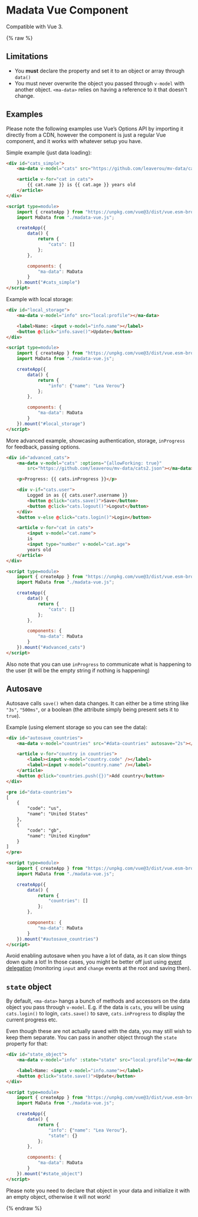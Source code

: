 # Madata Vue Component

Compatible with Vue 3.

{% raw %}

## Limitations

- You **must** declare the property and set it to an object or array through `data()`
- You must never overwrite the object you passed through `v-model` with another object.
`<ma-data>` relies on having a reference to it that doesn't change.

## Examples

Please note the following examples use Vue’s Options API by importing it directly from a CDN,
however the component is just a regular Vue component, and it works with whatever setup you have.

Simple example (just data loading):

```html
<div id="cats_simple">
	<ma-data v-model="cats" src="https://github.com/leaverou/mv-data/cats2.json"></ma-data>

	<article v-for="cat in cats">
		{{ cat.name }} is {{ cat.age }} years old
	</article>
</div>

<script type=module>
	import { createApp } from "https://unpkg.com/vue@3/dist/vue.esm-browser.js";
	import MaData from "./madata-vue.js";

	createApp({
		data() {
			return {
				"cats": []
			};
		},

		components: {
			"ma-data": MaData
		}
	}).mount("#cats_simple")
</script>
```

Example with local storage:

```html
<div id="local_storage">
	<ma-data v-model="info" src="local:profile"></ma-data>

	<label>Name: <input v-model="info.name"></label>
	<button @click="info.save()">Update</button>
</div>

<script type=module>
	import { createApp } from "https://unpkg.com/vue@3/dist/vue.esm-browser.js";
	import MaData from "./madata-vue.js";

	createApp({
		data() {
			return {
				"info": {"name": "Lea Verou"}
			};
		},

		components: {
			"ma-data": MaData
		}
	}).mount("#local_storage")
</script>
```

More advanced example, showcasing authentication, storage, `inProgress` for feedback, passing options.

```html
<div id="advanced_cats">
	<ma-data v-model="cats" :options="{allowForking: true}"
		src="https://github.com/leaverou/mv-data/cats2.json"></ma-data>

	<p>Progress: {{ cats.inProgress }}</p>

	<div v-if="cats.user">
		Logged in as {{ cats.user?.username }}
		<button @click="cats.save()">Save</button>
		<button @click="cats.logout()">Logout</button>
	</div>
	<button v-else @click="cats.login()">Login</button>

	<article v-for="cat in cats">
		<input v-model="cat.name">
		is
		<input type="number" v-model="cat.age">
		years old
	</article>
</div>

<script type=module>
	import { createApp } from "https://unpkg.com/vue@3/dist/vue.esm-browser.js";
	import MaData from "./madata-vue.js";

	createApp({
		data() {
			return {
				"cats": []
			};
		},

		components: {
			"ma-data": MaData
		}
	}).mount("#advanced_cats")
</script>
```

Also note that you can use `inProgress` to communicate what is happening to the user
(it will be the empty string if nothing is happening)

## Autosave

Autosave calls `save()` when data changes.
It can either be a time string like `"3s"`, `"500ms"`,
or a boolean (the attribute simply being present sets it to `true`).

Example (using element storage so you can see the data):

```html
<div id="autosave_countries">
	<ma-data v-model="countries" src="#data-countries" autosave="2s"></ma-data>

	<article v-for="country in countries">
		<label><input v-model="country.code" /></label>
		<label><input v-model="country.name" /></label>
	</article>
	<button @click="countries.push({})">Add country</button>
</div>

<pre id="data-countries">
[
	{
		"code": "us",
		"name": "United States"
	},
	{
		"code": "gb",
		"name": "United Kingdom"
	}
]
</pre>

<script type=module>
	import { createApp } from "https://unpkg.com/vue@3/dist/vue.esm-browser.js";
	import MaData from "./madata-vue.js";

	createApp({
		data() {
			return {
				"countries": []
			};
		},

		components: {
			"ma-data": MaData
		}
	}).mount("#autosave_countries")
</script>
```

Avoid enabling autosave when you have a lot of data, as it can slow things down quite a lot!
In those cases, you might be better off just using [event delegation](https://developer.mozilla.org/en-US/docs/Learn/JavaScript/Building_blocks/Events#event_delegation)
(monitoring `input` and `change` events at the root and saving then).

## `state` object

By default, `<ma-data>` hangs a bunch of methods and accessors on the data object you pass through `v-model`.
E.g. if the data is `cats`, you will be using `cats.login()` to login,
`cats.save()` to save, `cats.inProgress` to display the current progress etc.

Even though these are not actually saved with the data, you may still wish to keep them separate.
You can pass in another object through the `state` property for that:

```html
<div id="state_object">
	<ma-data v-model="info" :state="state" src="local:profile"></ma-data>

	<label>Name: <input v-model="info.name"></label>
	<button @click="state.save()">Update</button>
</div>

<script type=module>
	import { createApp } from "https://unpkg.com/vue@3/dist/vue.esm-browser.js";
	import MaData from "./madata-vue.js";

	createApp({
		data() {
			return {
				"info": {"name": "Lea Verou"},
				"state": {}
			};
		},

		components: {
			"ma-data": MaData
		}
	}).mount("#state_object")
</script>
```

Please note you need to declare that object in your data and initialize it with an empty object,
otherwise it will not work!

{% endraw %}

